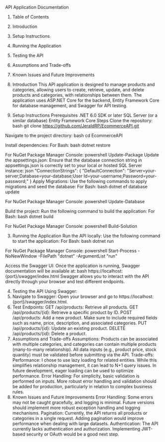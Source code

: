 API Application Documentation
1. Table of Contents
2. Introduction
3. Setup Instructions
4. Running the Application
5. Testing the API
6. Assumptions and Trade-offs
7. Known Issues and Future Improvements

1. Introduction
This API application is designed to manage products and categories, allowing users to create, retrieve, update, and delete products and categories, with relationships between them. The application uses ASP.NET Core for the backend, Entity Framework Core for database management, and Swagger for API testing.

2. Setup Instructions
Prerequisites
.NET 6.0 SDK or later
SQL Server (or a similar database)
Entity Framework Core
Steps
Clone the repository:
bash
git clone https://github.com/JeraldRP/EcommerceAPI.git

Navigate to the project directory:
bash
cd EcommerceAPI

Install dependencies:
For Bash:
bash
dotnet restore

For NuGet Package Manager Console:
powershell
Update-Package
Update the appsettings.json: Ensure that the database connection string in appsettings.json is correctly set to your local or hosted SQL Server instance:
json
"ConnectionStrings": {
  "DefaultConnection": "Server=your-server;Database=your-database;User Id=your-username;Password=your-password;"
}
Apply Migrations: Use the following commands to apply migrations and seed the database:
For Bash:
bash
dotnet ef database update

For NuGet Package Manager Console:
powershell
Update-Database

Build the project: Run the following command to build the application:
For Bash:
bash
dotnet build

For NuGet Package Manager Console:
powershell
Build-Solution

3. Running the Application
Run the API locally: Use the following command to start the application:
For Bash:
bash
dotnet run

For NuGet Package Manager Console:
powershell
Start-Process -NoNewWindow -FilePath "dotnet" -ArgumentList "run"

Access the Swagger UI: Once the application is running, Swagger documentation will be available at:
bash
https://localhost:{port}/swagger/index.html
Swagger allows you to interact with the API directly through your browser and test different endpoints.

4. Testing the API
Using Swagger:
1. Navigate to Swagger: Open your browser and go to https://localhost:{port}/swagger/index.html.
2. Test Endpoints:
GET /api/products: Retrieve all products.
GET /api/products/{id}: Retrieve a specific product by ID.
POST /api/products: Add a new product. Make sure to include required fields such as name, price, description, and associated categories.
PUT /api/products/{id}: Update an existing product.
DELETE /api/products/{id}: Delete a product.
5. Assumptions and Trade-offs
Assumptions:
Products can be associated with multiple categories, and categories can contain multiple products (many-to-many relationship).
All data inputs (e.g., product price, stock quantity) must be validated before submitting via the API.
Trade-offs:
Performance: I chose to use lazy loading for related entities. While this simplifies relationship management, it can lead to N+1 query issues. In future development, eager loading can be used to optimize performance.
Error Handling: For simplicity, basic validation is performed on inputs. More robust error handling and validation should be added for production, particularly in relation to complex business rules.
6. Known Issues and Future Improvements
Error Handling: Some errors may not be caught gracefully, and logging is minimal. Future versions should implement more robust exception handling and logging mechanisms.
Pagination: Currently, the API returns all products or categories in a single request. Adding pagination would improve performance when dealing with large datasets.
Authentication: The API currently lacks authentication and authorization. Implementing JWT-based security or OAuth would be a good next step.
